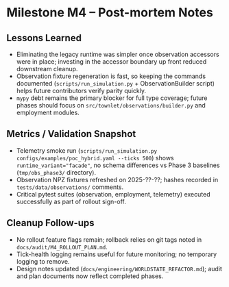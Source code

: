 # Milestone M4 – Post-mortem Notes

## Lessons Learned
- Eliminating the legacy runtime was simpler once observation accessors were in place; investing in the accessor boundary up front reduced downstream cleanup.
- Observation fixture regeneration is fast, so keeping the commands documented (`scripts/run_simulation.py` + ObservationBuilder script) helps future contributors verify parity quickly.
- `mypy` debt remains the primary blocker for full type coverage; future phases should focus on `src/townlet/observations/builder.py` and employment modules.

## Metrics / Validation Snapshot
- Telemetry smoke run (`scripts/run_simulation.py configs/examples/poc_hybrid.yaml --ticks 500`) shows `runtime_variant="facade"`, no schema differences vs Phase 3 baselines (`tmp/obs_phase3/` directory).
- Observation NPZ fixtures refreshed on 2025-??-??; hashes recorded in `tests/data/observations/` comments.
- Critical pytest suites (observation, employment, telemetry) executed successfully as part of rollout sign-off.

## Cleanup Follow-ups
- No rollout feature flags remain; rollback relies on git tags noted in `docs/audit/M4_ROLLOUT_PLAN.md`.
- Tick-health logging remains useful for future monitoring; no temporary logging to remove.
- Design notes updated (`docs/engineering/WORLDSTATE_REFACTOR.md`); audit and plan documents now reflect completed phases.
